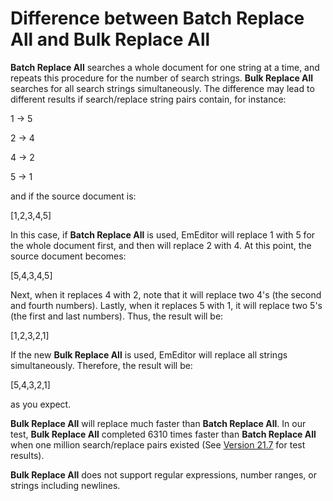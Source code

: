 # Difference between Batch Replace All and Bulk Replace All

**Batch Replace All** searches a whole document for one string at a time, and repeats this procedure for the number of search strings. **Bulk Replace All** searches for all search strings simultaneously. The difference may lead to different results if search/replace string pairs contain, for instance:

1 → 5

2 → 4

4 → 2

5 → 1

and if the source document is:

\[1,2,3,4,5\]

In this case, if **Batch Replace All** is used, EmEditor will replace 1 with 5 for the whole document first, and then will replace 2 with 4. At this point, the source document becomes:

\[5,4,3,4,5\]

Next, when it replaces 4 with 2, note that it will replace two 4's (the second and fourth numbers). Lastly, when it replaces 5 with 1, it will replace two 5's (the first and last numbers). Thus, the result will be:

\[1,2,3,2,1\]

If the new **Bulk Replace All** is used, EmEditor will replace all strings simultaneously. Therefore, the result will be:

\[5,4,3,2,1\]

as you expect.

**Bulk Replace All** will replace much faster than **Batch Replace All**. In our test, **Bulk Replace All** completed 6310 times faster than **Batch Replace All** when one million search/replace pairs existed (See [Version 21.7](../../history/v21_7) for test results).

**Bulk Replace All** does not support regular expressions, number ranges, or strings including newlines.
